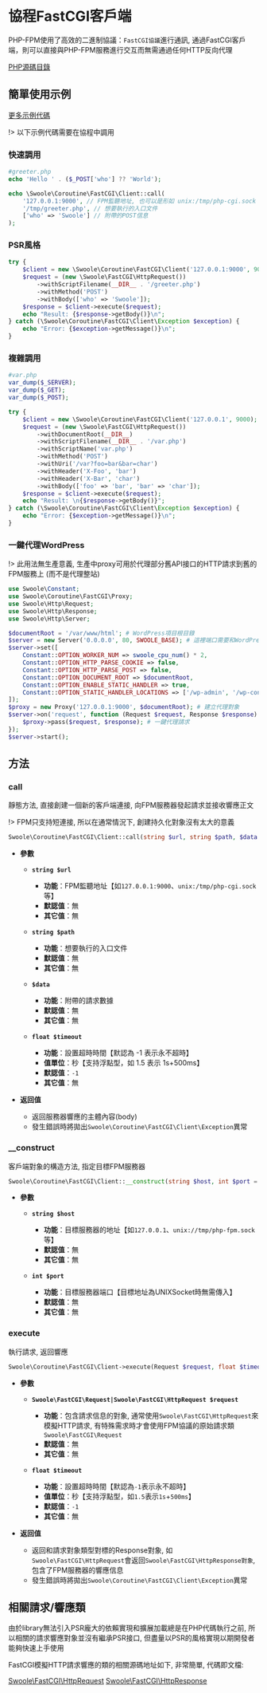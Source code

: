# 協程FastCGI客戶端

PHP-FPM使用了高效的二進制協議：`FastCGI協議`進行通訊, 通過FastCGI客戶端，則可以直接與PHP-FPM服務進行交互而無需通過任何HTTP反向代理

[PHP源碼目錄](https://github.com/swoole/library/blob/master/src/core/Coroutine/FastCGI)

## 簡單使用示例

[更多示例代碼](https://github.com/swoole/library/tree/master/examples/fastcgi)

!> 以下示例代碼需要在協程中調用

### 快速調用

```php
#greeter.php
echo 'Hello ' . ($_POST['who'] ?? 'World');
```

```php
echo \Swoole\Coroutine\FastCGI\Client::call(
    '127.0.0.1:9000', // FPM監聽地址, 也可以是形如 unix:/tmp/php-cgi.sock 的unixsocket地址
    '/tmp/greeter.php', // 想要執行的入口文件
    ['who' => 'Swoole'] // 附帶的POST信息
);
```

### PSR風格

```php
try {
    $client = new \Swoole\Coroutine\FastCGI\Client('127.0.0.1:9000', 9000);
    $request = (new \Swoole\FastCGI\HttpRequest())
        ->withScriptFilename(__DIR__ . '/greeter.php')
        ->withMethod('POST')
        ->withBody(['who' => 'Swoole']);
    $response = $client->execute($request);
    echo "Result: {$response->getBody()}\n";
} catch (\Swoole\Coroutine\FastCGI\Client\Exception $exception) {
    echo "Error: {$exception->getMessage()}\n";
}
```

### 複雜調用

```php
#var.php
var_dump($_SERVER);
var_dump($_GET);
var_dump($_POST);
```

```php
try {
    $client = new \Swoole\Coroutine\FastCGI\Client('127.0.0.1', 9000);
    $request = (new \Swoole\FastCGI\HttpRequest())
        ->withDocumentRoot(__DIR__)
        ->withScriptFilename(__DIR__ . '/var.php')
        ->withScriptName('var.php')
        ->withMethod('POST')
        ->withUri('/var?foo=bar&bar=char')
        ->withHeader('X-Foo', 'bar')
        ->withHeader('X-Bar', 'char')
        ->withBody(['foo' => 'bar', 'bar' => 'char']);
    $response = $client->execute($request);
    echo "Result: \n{$response->getBody()}";
} catch (\Swoole\Coroutine\FastCGI\Client\Exception $exception) {
    echo "Error: {$exception->getMessage()}\n";
}
```

### 一鍵代理WordPress

!> 此用法無生產意義, 生產中proxy可用於代理部分舊API接口的HTTP請求到舊的FPM服務上 (而不是代理整站)

```php
use Swoole\Constant;
use Swoole\Coroutine\FastCGI\Proxy;
use Swoole\Http\Request;
use Swoole\Http\Response;
use Swoole\Http\Server;

$documentRoot = '/var/www/html'; # WordPress項目根目錄
$server = new Server('0.0.0.0', 80, SWOOLE_BASE); # 這裡端口需要和WordPress配置一致, 一般不會特定指定端口, 就是80
$server->set([
    Constant::OPTION_WORKER_NUM => swoole_cpu_num() * 2,
    Constant::OPTION_HTTP_PARSE_COOKIE => false,
    Constant::OPTION_HTTP_PARSE_POST => false,
    Constant::OPTION_DOCUMENT_ROOT => $documentRoot,
    Constant::OPTION_ENABLE_STATIC_HANDLER => true,
    Constant::OPTION_STATIC_HANDLER_LOCATIONS => ['/wp-admin', '/wp-content', '/wp-includes'], #靜態資源路徑
]);
$proxy = new Proxy('127.0.0.1:9000', $documentRoot); # 建立代理對象
$server->on('request', function (Request $request, Response $response) use ($proxy) {
    $proxy->pass($request, $response); # 一鍵代理請求
});
$server->start();
```

## 方法

### call

靜態方法, 直接創建一個新的客戶端連接, 向FPM服務器發起請求並接收響應正文

!> FPM只支持短連接, 所以在通常情況下, 創建持久化對象沒有太大的意義

```php
Swoole\Coroutine\FastCGI\Client::call(string $url, string $path, $data = '', float $timeout = -1): string
```

  * **參數** 

    * **`string $url`**
      * **功能**：FPM監聽地址【如`127.0.0.1:9000`、`unix:/tmp/php-cgi.sock`等】
      * **默認值**：無
      * **其它值**：無

    * **`string $path`**
      * **功能**：想要執行的入口文件
      * **默認值**：無
      * **其它值**：無

    * **`$data`**
      * **功能**：附帶的請求數據
      * **默認值**：無
      * **其它值**：無

    * **`float $timeout`**
      * **功能**：設置超時時間【默認為 -1 表示永不超時】
      * **值單位**：秒【支持浮點型，如 1.5 表示 1s+500ms】
      * **默認值**：`-1`
      * **其它值**：無

  * **返回值** 

    * 返回服務器響應的主體內容(body)
    * 發生錯誤時將拋出`Swoole\Coroutine\FastCGI\Client\Exception`異常

### __construct

客戶端對象的構造方法, 指定目標FPM服務器

```php
Swoole\Coroutine\FastCGI\Client::__construct(string $host, int $port = 0)
```

  * **參數** 

    * **`string $host`**
      * **功能**：目標服務器的地址【如`127.0.0.1`、`unix://tmp/php-fpm.sock`等】
      * **默認值**：無
      * **其它值**：無

    * **`int $port`**
      * **功能**：目標服務器端口【目標地址為UNIXSocket時無需傳入】
      * **默認值**：無
      * **其它值**：無

### execute

執行請求, 返回響應

```php
Swoole\Coroutine\FastCGI\Client->execute(Request $request, float $timeout = -1): Response
```

  * **參數** 

    * **`Swoole\FastCGI\Request|Swoole\FastCGI\HttpRequest $request`**
      * **功能**：包含請求信息的對象, 通常使用`Swoole\FastCGI\HttpRequest`來模擬HTTP請求, 有特殊需求時才會使用FPM協議的原始請求類`Swoole\FastCGI\Request`
      * **默認值**：無
      * **其它值**：無

    * **`float $timeout`**
      * **功能**：設置超時時間【默認為`-1`表示永不超時】
      * **值單位**：秒【支持浮點型，如`1.5`表示`1s`+`500ms`】
      * **默認值**：`-1`
      * **其它值**：無

  * **返回值** 

    * 返回和請求對象類型對標的Response對象, 如`Swoole\FastCGI\HttpRequest`會返回`Swoole\FastCGI\HttpResponse對象`, 包含了FPM服務器的響應信息
    * 發生錯誤時將拋出`Swoole\Coroutine\FastCGI\Client\Exception`異常

## 相關請求/響應類

由於library無法引入PSR龐大的依賴實現和擴展加載總是在PHP代碼執行之前, 所以相關的請求響應對象並沒有繼承PSR接口, 但盡量以PSR的風格實現以期開發者能夠快速上手使用

FastCGI模擬HTTP請求響應的類的相關源碼地址如下, 非常簡單, 代碼即文檔:

[Swoole\FastCGI\HttpRequest](https://github.com/swoole/library/blob/master/src/core/FastCGI/HttpRequest.php)
[Swoole\FastCGI\HttpResponse](https://github.com/swoole/library/blob/master/src/core/FastCGI/HttpResponse.php)
